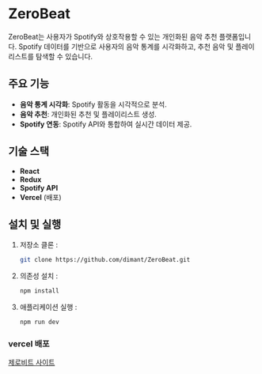 # ZeroBeat

ZeroBeat는 사용자가 Spotify와 상호작용할 수 있는 개인화된 음악 추천 플랫폼입니다. Spotify 데이터를 기반으로 사용자의 음악 통계를 시각화하고, 추천 음악 및 플레이리스트를 탐색할 수 있습니다.

## 주요 기능
- **음악 통계 시각화**: Spotify 활동을 시각적으로 분석.
- **음악 추천**: 개인화된 추천 및 플레이리스트 생성.
- **Spotify 연동**: Spotify API와 통합하여 실시간 데이터 제공.

## 기술 스택
- **React**
- **Redux**
- **Spotify API**
- **Vercel** (배포)

## 설치 및 실행
1. 저장소 클론 :
   ```bash
   git clone https://github.com/dimant/ZeroBeat.git

2. 의존성 설치 :
    ```bash
    npm install

4. 애플리케이션 실행 :
   ```bash
   npm run dev

### vercel 배포
[제로비트 사이트](https://zero-beat.vercel.app/)

